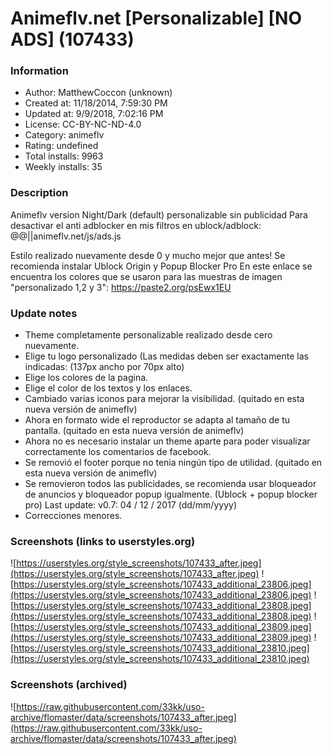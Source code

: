 # Animeflv.net [Personalizable] [NO ADS] (107433)

### Information
- Author: MatthewCoccon (unknown)
- Created at: 11/18/2014, 7:59:30 PM
- Updated at: 9/9/2018, 7:02:16 PM
- License:  CC-BY-NC-ND-4.0
- Category: animeflv
- Rating: undefined
- Total installs: 9963
- Weekly installs: 35


### Description
Animeflv version Night/Dark (default) personalizable sin publicidad
Para desactivar el anti adblocker en mis filtros en ublock/adblock: @@||animeflv.net/js/ads.js

Estilo realizado nuevamente desde 0 y mucho mejor que antes!
Se recomienda instalar Ublock Origin y Popup Blocker Pro
En este enlace se encuentra los colores que se usaron para las muestras de imagen "personalizado 1,2 y 3": 
https://paste2.org/psEwx1EU

### Update notes
* Theme completamente personalizable realizado desde cero nuevamente.
* Elige tu logo personalizado (Las medidas deben ser exactamente las indicadas: (137px ancho por 70px alto)
* Elige los colores de la pagina.
* Elige el color de los textos y los enlaces.
* Cambiado varias iconos para mejorar la visibilidad. (quitado en esta nueva versión de animeflv)
* Ahora en formato wide el reproductor se adapta al tamaño de tu pantalla. (quitado en esta nueva versión de animeflv)
* Ahora no es necesario instalar un theme aparte para poder visualizar correctamente los comentarios de facebook.
* Se removió el footer porque no tenia ningún tipo de utilidad. (quitado en esta nueva versión de animeflv)
* Se removieron todos las publicidades, se recomienda usar bloqueador de anuncios y bloqueador popup igualmente. (Ublock + popup blocker pro)
Last update:
v0.7: 04 / 12 / 2017 (dd/mm/yyyy)
* Correcciones menores.

### Screenshots (links to userstyles.org)
![https://userstyles.org/style_screenshots/107433_after.jpeg](https://userstyles.org/style_screenshots/107433_after.jpeg)
![https://userstyles.org/style_screenshots/107433_additional_23806.jpeg](https://userstyles.org/style_screenshots/107433_additional_23806.jpeg)
![https://userstyles.org/style_screenshots/107433_additional_23808.jpeg](https://userstyles.org/style_screenshots/107433_additional_23808.jpeg)
![https://userstyles.org/style_screenshots/107433_additional_23809.jpeg](https://userstyles.org/style_screenshots/107433_additional_23809.jpeg)
![https://userstyles.org/style_screenshots/107433_additional_23810.jpeg](https://userstyles.org/style_screenshots/107433_additional_23810.jpeg)

### Screenshots (archived)
![https://raw.githubusercontent.com/33kk/uso-archive/flomaster/data/screenshots/107433_after.jpeg](https://raw.githubusercontent.com/33kk/uso-archive/flomaster/data/screenshots/107433_after.jpeg)
